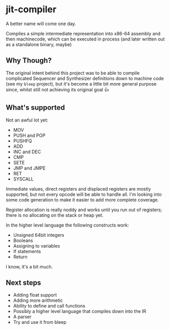 # jit-compiler

A better name will come one day.

Compiles a simple intermediate representation into x86-64 assembly and then
machinecode, which can be executed in process (and later written out as a
standalone binary, maybe)

## Why Though?

The original intent behind this project was to be able to compile complicated
Sequencer and Synthesizer definitions down to machine code (see my `bleep`
project), but it's become a little bit more general purpose since, whilst still 
not achieving its original goal 👍 

## What's supported

Not an awful lot yet:

* MOV
* PUSH and POP
* PUSHFQ
* ADD
* INC and DEC
* CMP
* SETE
* JMP and JMPE
* RET 
* SYSCALL

Immediate values, direct registers and displaced registers are mostly
supported, but not every opcode will be able to handle all. I'm looking into
some code generation to make it easier to add more complete coverage. 

Register allocation is really noddy and works until you run out of registers;
there is no allocating on the stack or heap yet.

In the higher level language the following constructs work:

* Unsigned 64bit integers
* Booleans
* Assigning to variables
* If statements
* Return

I know, it's a bit much.

## Next steps

* Adding float support
* Adding more arithmetic 
* Ability to define and call functions
* Possibly a higher level language that compiles down into the IR
* A parser
* Try and use it from bleep
